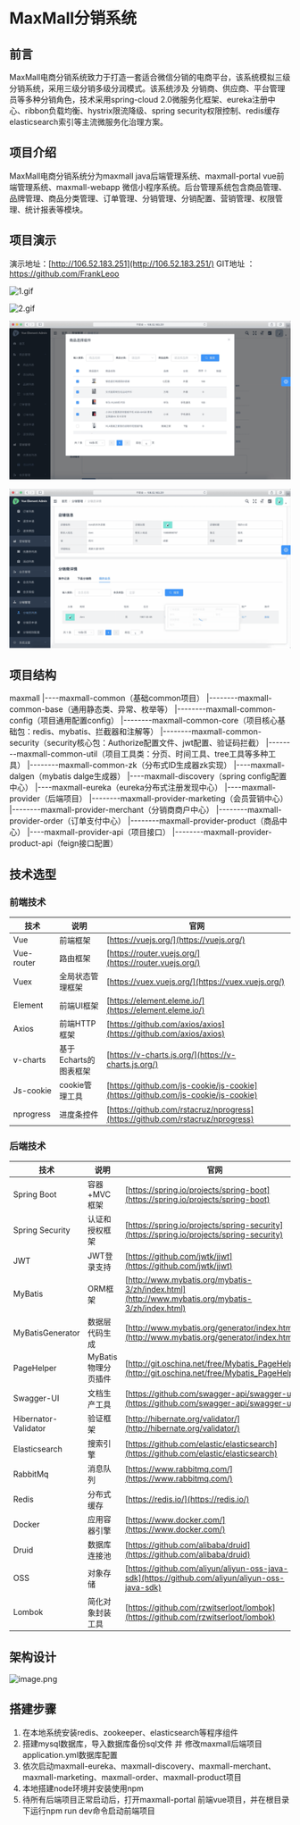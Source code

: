 # MaxMall分销系统
## 前言
MaxMall电商分销系统致力于打造一套适合微信分销的电商平台，该系统模拟三级分销系统，采用三级分销多级分润模式。该系统涉及 分销商、供应商、平台管理员等多种分销角色，技术采用spring-cloud 2.0微服务化框架、eureka注册中心、ribbon负载均衡、hystrix限流降级、spring security权限控制、redis缓存 elasticsearch索引等主流微服务化治理方案。

## 项目介绍
MaxMall电商分销系统分为maxmall java后端管理系统、maxmall-portal vue前端管理系统、maxmall-webapp 微信小程序系统。后台管理系统包含商品管理、品牌管理、商品分类管理、订单管理、分销管理、分销配置、营销管理、权限管理、统计报表等模块。

## 项目演示
演示地址：[http://106.52.183.251](http://106.52.183.251/)
GIT地址 ：https://github.com/FrankLeoo

![1.gif](https://github.com/FrankLeoo/maxmall/blob/master/document/系统微服务/1.gif)

![2.gif](https://github.com/FrankLeoo/maxmall/blob/master/document/系统微服务/2.gif)

![3.gif](https://github.com/FrankLeoo/maxmall/blob/master/document/系统微服务/3.gif)

![4.gif](https://github.com/FrankLeoo/maxmall/blob/master/document/系统微服务/4.gif)

## 项目结构
maxmall
|----maxmall-common（基础common项目）
|--------maxmall-common-base（通用静态类、异常、枚举等）
|--------maxmall-common-config（项目通用配置config）
|--------maxmall-common-core（项目核心基础包：redis、mybatis、拦截器和注解等）
|--------maxmall-common-security（security核心包：Authorize配置文件、jwt配置、验证码拦截）
|--------maxmall-common-util（项目工具类：分页、时间工具、tree工具等多种工具）
|--------maxmall-common-zk（分布式ID生成器zk实现）
|----maxmall-dalgen（mybatis dalge生成器）
|----maxmall-discovery（spring config配置中心）
|----maxmall-eureka（eureka分布式注册发现中心）
|----maxmall-provider（后端项目）
|--------maxmall-provider-marketing（会员营销中心）
|--------maxmall-provider-merchant（分销商商户中心）
|--------maxmall-provider-order（订单支付中心）
|--------maxmall-provider-product（商品中心）
|----maxmall-provider-api（项目接口）
|--------maxmall-provider-product-api（feign接口配置）
## 技术选型
### 前端技术
| 技术 | 说明 | 官网 |
| --- | --- | --- |
| Vue | 前端框架 | [https://vuejs.org/](https://vuejs.org/) |
| Vue-router | 路由框架 | [https://router.vuejs.org/](https://router.vuejs.org/) |
| Vuex | 全局状态管理框架 | [https://vuex.vuejs.org/](https://vuex.vuejs.org/) |
| Element | 前端UI框架 | [https://element.eleme.io/](https://element.eleme.io/) |
| Axios | 前端HTTP框架 | [https://github.com/axios/axios](https://github.com/axios/axios) |
| v-charts | 基于Echarts的图表框架 | [https://v-charts.js.org/](https://v-charts.js.org/) |
| Js-cookie | cookie管理工具 | [https://github.com/js-cookie/js-cookie](https://github.com/js-cookie/js-cookie) |
| nprogress | 进度条控件 | [https://github.com/rstacruz/nprogress](https://github.com/rstacruz/nprogress) |

### 后端技术
| 技术 | 说明 | 官网 |
| --- | --- | --- |
| Spring Boot | 容器+MVC框架 | [https://spring.io/projects/spring-boot](https://spring.io/projects/spring-boot) |
| Spring Security | 认证和授权框架 | [https://spring.io/projects/spring-security](https://spring.io/projects/spring-security) |
| JWT | JWT登录支持 | [https://github.com/jwtk/jjwt](https://github.com/jwtk/jjwt) |
| MyBatis | ORM框架 | [http://www.mybatis.org/mybatis-3/zh/index.html](http://www.mybatis.org/mybatis-3/zh/index.html) |
| MyBatisGenerator | 数据层代码生成 | [http://www.mybatis.org/generator/index.html](http://www.mybatis.org/generator/index.html) |
| PageHelper | MyBatis物理分页插件 | [http://git.oschina.net/free/Mybatis_PageHelper](http://git.oschina.net/free/Mybatis_PageHelper) |
| Swagger-UI | 文档生产工具 | [https://github.com/swagger-api/swagger-ui](https://github.com/swagger-api/swagger-ui) |
| Hibernator-Validator | 验证框架 | [http://hibernate.org/validator/](http://hibernate.org/validator/) |
| Elasticsearch | 搜索引擎 | [https://github.com/elastic/elasticsearch](https://github.com/elastic/elasticsearch) |
| RabbitMq | 消息队列 | [https://www.rabbitmq.com/](https://www.rabbitmq.com/) |
| Redis | 分布式缓存 | [https://redis.io/](https://redis.io/) |
| Docker | 应用容器引擎 | [https://www.docker.com/](https://www.docker.com/) |
| Druid | 数据库连接池 | [https://github.com/alibaba/druid](https://github.com/alibaba/druid) |
| OSS | 对象存储 | [https://github.com/aliyun/aliyun-oss-java-sdk](https://github.com/aliyun/aliyun-oss-java-sdk) |
| Lombok | 简化对象封装工具 | [https://github.com/rzwitserloot/lombok](https://github.com/rzwitserloot/lombok) |

## 架构设计
![image.png](https://upload-images.jianshu.io/upload_images/10436362-ecffeb867b0859da.png?imageMogr2/auto-orient/strip%7CimageView2/2/w/1240)

## 搭建步骤
1. 在本地系统安装redis、zookeeper、elasticsearch等程序组件
2. 搭建mysql数据库，导入数据库备份sql文件 并 修改maxmall后端项目application.yml数据库配置
3. 依次启动maxmall-eureka、maxmall-discovery、maxmall-merchant、maxmall-marketing、maxmall-order、maxmall-product项目
4. 本地搭建node环境并安装使用npm
5. 待所有后端项目正常启动后，打开maxmall-portal 前端vue项目，并在根目录下运行npm run dev命令启动前端项目





